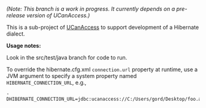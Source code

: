 *(Note: This branch is a work in progress. It currently depends on a pre-release version of UCanAccess.)*

This is a sub-project of [UCanAccess](https://sourceforge.net/projects/ucanaccess/) to support development of a Hibernate dialect.

**Usage notes:**

Look in the src/test/java branch for code to run. 

To override the hibernate.cfg.xml `connection.url` property at runtime, use a JVM argument to specify a system property named `HIBERNATE_CONNECTION_URL`, e.g.,

~~~text
-DHIBERNATE_CONNECTION_URL=jdbc:ucanaccess://C:/Users/gord/Desktop/foo.accdb;newDatabaseVersion=V2010
~~~

